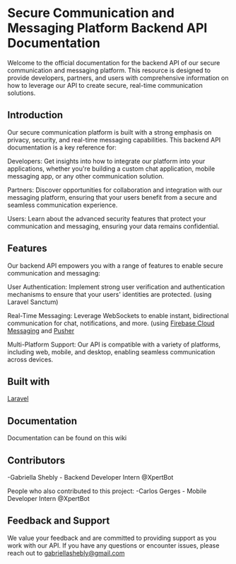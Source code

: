 # Secure Communication and Messaging Platform Backend API Documentation

Welcome to the official documentation for the backend API of our secure communication and messaging platform. This resource is designed to provide developers, partners, and users with comprehensive information on how to leverage our API to create secure, real-time communication solutions.

## Introduction

Our secure communication platform is built with a strong emphasis on privacy, security, and real-time messaging capabilities. This backend API documentation is a key reference for:

Developers: Get insights into how to integrate our platform into your applications, whether you're building a custom chat application, mobile messaging app, or any other communication solution.

Partners: Discover opportunities for collaboration and integration with our messaging platform, ensuring that your users benefit from a secure and seamless communication experience.

Users: Learn about the advanced security features that protect your communication and messaging, ensuring your data remains confidential.

## Features

Our backend API empowers you with a range of features to enable secure communication and messaging:

User Authentication: Implement strong user verification and authentication mechanisms to ensure that your users' identities are protected. (using Laravel Sanctum)

Real-Time Messaging: Leverage WebSockets to enable instant, bidirectional communication for chat, notifications, and more. (using [Firebase Cloud Messaging](https://firebase.google.com/) and [Pusher](https://pusher.com/)

Multi-Platform Support: Our API is compatible with a variety of platforms, including web, mobile, and desktop, enabling seamless communication across devices.

## Built with

[Laravel](https://laravel.com/)

## Documentation

Documentation can be found on this wiki

## Contributors

-Gabriella Shebly - Backend Developer Intern @XpertBot

People who also contributed to this project:
-Carlos Gerges - Mobile Developer Intern @XpertBot

## Feedback and Support

We value your feedback and are committed to providing support as you work with our API. If you have any questions or encounter issues, please reach out to gabriellashebly@gmail.com

